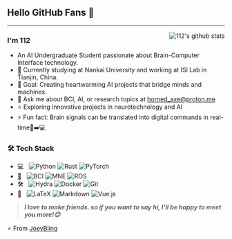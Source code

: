 ## Hello GitHub Fans 👋
---
<img align="right" src="https://github-readme-stats.vercel.app/api?username=2986002971&show_icons=true&theme=radical" alt="112's github stats"/>

### I'm 112

- An AI Undergraduate Student passionate about Brain-Computer Interface technology.
- 🧠 Currently studying at Nankai University and working at ISI Lab in Tianjin, China.
- 🎯 Goal: Creating heartwarming AI projects that bridge minds and machines.
- 💬 Ask me about BCI, AI, or research topics at [horned_axe@proton.me](mailto:horned_axe@proton.me)
- ⭐ Exploring innovative projects in neurotechnology and AI
- ⚡ Fun fact: Brain signals can be translated into digital commands in real-time🧠➡️💻

### 🛠 Tech Stack

- 💻 &#160; ![Python](https://img.shields.io/badge/-Python-333333?style=flat&logo=python&logoColor=3776AB)
![Rust](https://img.shields.io/badge/-Rust-333333?style=flat&logo=rust&logoColor=000000)
![PyTorch](https://img.shields.io/badge/-PyTorch-333333?style=flat&logo=pytorch&logoColor=EE4C2C)
- 🧠 &#160; ![BCI](https://img.shields.io/badge/-Brain_Computer_Interface-333333?style=flat&logo=brain&logoColor=FF6B6B)
![MNE](https://img.shields.io/badge/-MNE-333333?style=flat&logo=python&logoColor=3776AB)
![ROS](https://img.shields.io/badge/-ROS-333333?style=flat&logo=ros&logoColor=22314E)
- 🛠️ &#160; ![Hydra](https://img.shields.io/badge/-Hydra(MLOps)-333333?style=flat&logo=hydra&logoColor=00B3E6)
![Docker](https://img.shields.io/badge/-Docker-333333?style=flat&logo=docker&logoColor=2496ED)
![Git](https://img.shields.io/badge/-Git-333333?style=flat&logo=git&logoColor=F05032)
- 📝 &#160; ![LaTeX](https://img.shields.io/badge/-LaTeX-333333?style=flat&logo=latex&logoColor=008080)
![Markdown](https://img.shields.io/badge/-Markdown-333333?style=flat&logo=markdown&logoColor=000000)
![Vue.js](https://img.shields.io/badge/-Vue.js-333333?style=flat&logo=vue.js&logoColor=4FC08D)


> ***I love to make friends. so if you want to say hi, I'll be happy to meet you more!😊***

⭐️ From [JoeyBling](https://github.com/JoeyBling)

<!--
**2986002971/2986002971** is a ✨ _special_ ✨ repository because its `README.md` (this file) appears on your GitHub profile.

Here are some ideas to get you started:

- 🔭 I’m currently working on ...
- 🌱 I’m currently learning ...
- 👯 I’m looking to collaborate on ...
- 🤔 I’m looking for help with ...
- 💬 Ask me about ...
- 📫 How to reach me: ...
- 😄 Pronouns: ...
- ⚡ Fun fact: ...
-->
